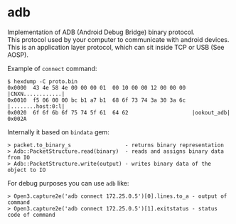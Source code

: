 # adb

Implementation of ADB (Android Debug Bridge) binary protocol.<br/>
This protocol used by your computer to communicate with android devices.<br/>
This is an application layer protocol, which can sit inside TCP or USB (See AOSP).

Example of `connect` command:
```
$ hexdump -C proto.bin
0x0000  43 4e 58 4e 00 00 00 01  00 10 00 00 12 00 00 00  |CNXN............|
0x0010  f5 06 00 00 bc b1 a7 b1  68 6f 73 74 3a 30 3a 6c  |........host:0:l|
0x0020  6f 6f 6b 6f 75 74 5f 61  64 62                    |ookout_adb|
0x002A
```

Internally it based on `bindata` gem:
```
> packet.to_binary_s                 - returns binary representation
> Adb::PacketStructure.read(binary)  - reads and assigns binary data from IO
> Adb::PacketStructure.write(output) - writes binary data of the object to IO
```

For debug purposes you can use `adb` like:
```
> Open3.capture2e('adb connect 172.25.0.5')[0].lines.to_a - output of command
> Open3.capture2e('adb connect 172.25.0.5')[1].exitstatus - status code of command
```
